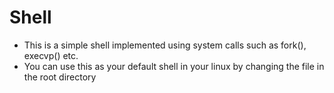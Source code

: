 # Shell
* This is a simple shell implemented using system calls such as fork(), execvp() etc.
* You can use this as your default shell in your linux by changing the file in the root directory 
